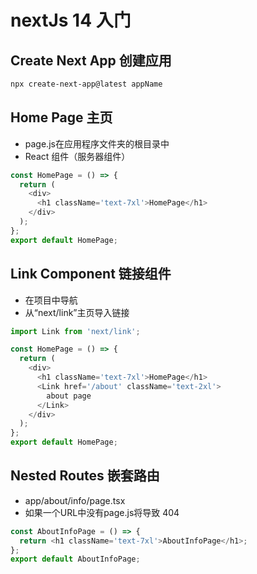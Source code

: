 # nextJs 14 入门
## Create Next App 创建应用  
```bash
npx create-next-app@latest appName
```
## Home Page 主页
- page.js在应用程序文件夹的根目录中
- React 组件（服务器组件）
``` javaScript
const HomePage = () => {
  return (
    <div>
      <h1 className='text-7xl'>HomePage</h1>
    </div>
  );
};
export default HomePage;
```
## Link Component 链接组件
- 在项目中导航
- 从“next/link”主页导入链接
``` javaScript
import Link from 'next/link';

const HomePage = () => {
  return (
    <div>
      <h1 className='text-7xl'>HomePage</h1>
      <Link href='/about' className='text-2xl'>
        about page
      </Link>
    </div>
  );
};
export default HomePage;

```
## Nested Routes 嵌套路由
- app/about/info/page.tsx
- 如果一个URL中没有page.js将导致 404
``` javaScript
const AboutInfoPage = () => {
  return <h1 className='text-7xl'>AboutInfoPage</h1>;
};
export default AboutInfoPage;
```